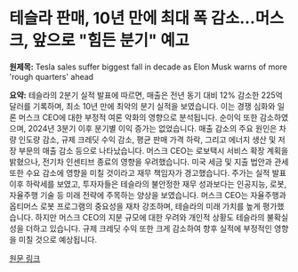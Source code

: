 # 테슬라 판매, 10년 만에 최대 폭 감소…머스크, 앞으로 "힘든 분기" 예고

**원제목:** Tesla sales suffer biggest fall in decade as Elon Musk warns of more 'rough quarters' ahead

**요약:** 테슬라의 2분기 실적 발표에 따르면, 매출은 전년 동기 대비 12% 감소한 225억 달러를 기록하며, 최소 10년 만에 최악의 분기 실적을 보였습니다.  이는 경쟁 심화와 일론 머스크 CEO에 대한 부정적 여론 악화의 영향으로 분석됩니다. 순이익 또한 감소하였으며, 2024년 3분기 이후 분기별 이익 증가는 없었습니다.  매출 감소의 주요 원인은 차량 인도량 감소, 규제 크레딧 수익 감소, 평균 판매 가격 하락, 그리고 에너지 생산 및 저장 부문의 매출 감소 등으로 나타났습니다.  머스크 CEO는 로보택시 서비스 확장 계획을 밝혔으나, 전기차 인센티브 종료의 영향을 우려했습니다.  미국 세금 및 지출 법안과 관세 또한 수요 감소에 영향을 미칠 것이라고 재무 책임자가 경고했습니다.  주가는 실적 발표 이후 하락세를 보였고, 투자자들은 테슬라의 불안정한 재무 성과보다는 인공지능, 로봇, 자율주행 기술 등 미래 전략에 주목하는 양상을 보였습니다.  머스크 CEO는 자율주행과 옵티머스 로봇 프로그램의 중요성을 재차 강조하며, 테슬라의 미래 가치를 높게 평가했습니다.  하지만 머스크 CEO의 지분 규모에 대한 우려와 개인적 상황도 테슬라의 불확실성을 더하고 있습니다.  규제 크레딧 수익 또한 크게 감소하여 향후 실적에 부정적인 영향을 미칠 것으로 예상됩니다.

[원문 링크](https://www.straitstimes.com/business/companies-markets/tesla-sales-fall-most-in-a-decade-in-another-rough-quarter)
